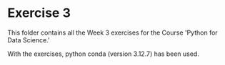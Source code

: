 # Exercise 3

This folder contains all the Week 3 exercises for the Course 'Python for Data Science.' 

With the exercises, python conda (version 3.12.7) has been used. 